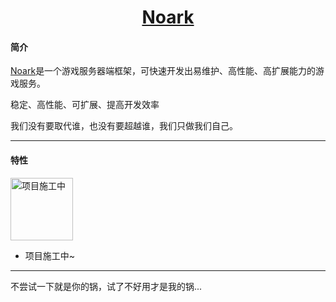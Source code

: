 <h1 align="center">
 <a href="http://noark.xyz/" title="Noark">Noark</a>
</h1>

#### 简介
[Noark](http://noark.xyz/)是一个游戏服务器端框架，可快速开发出易维护、高性能、高扩展能力的游戏服务。

稳定、高性能、可扩展、提高开发效率

我们没有要取代谁，也没有要超越谁，我们只做我们自己。

___

#### 特性
<img alt="项目施工中" src="http://blog.noark.xyz/assets/images/building.png?v=3.0" width="100">

* 项目施工中~

-------------------------------------------------------------------------------------------------------------------

不尝试一下就是你的锅，试了不好用才是我的锅...
